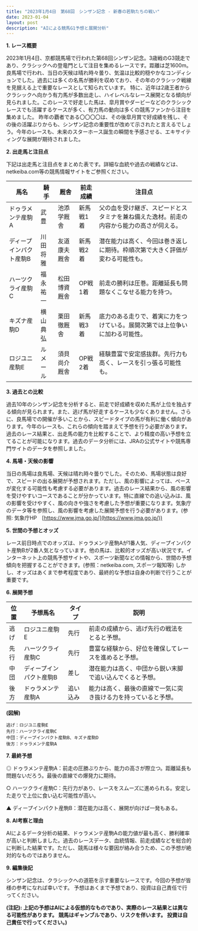 ```yaml
---
title: "2023年1月4日　第68回　シンザン記念 - 新春の若駒たちの戦い"
date: 2023-01-04
layout: post
description: "AIによる競馬G1予想と展開分析"
---
```


**1. レース概要**

2023年1月4日、京都競馬場で行われた第68回シンザン記念。3歳戦のG3競走であり、クラシックへの登竜門として注目を集めるレースです。距離は芝1600m。良馬場で行われ、当日の天候は晴れ時々曇り、気温は比較的穏やかなコンディションでした。過去には多くの名馬が勝利を収めており、その年のクラシック戦線を見据える上で重要なレースとして知られています。  特に、近年は2歳王者からクラシックへ向かう有力馬が多数出走し、ハイレベルなレース展開となる傾向が見られました。このレースで好走した馬は、皐月賞やダービーなどのクラシックレースでも活躍するケースが多く、有力馬の動向は多くの競馬ファンから注目を集めました。  昨年の覇者である〇〇〇〇は、その後皐月賞で好成績を残し、その後の活躍ぶりからも、シンザン記念の重要性が改めて示されたと言えるでしょう。今年のレースも、未来のスターホース誕生の瞬間を予感させる、エキサイティングな展開が期待されました。


**2. 出走馬と注目点**

下記は出走馬と注目点をまとめた表です。詳細な血統や過去の戦績などは、netkeiba.com等の競馬情報サイトをご参照ください。

| 馬名       | 騎手       | 厩舎       | 前走成績     | 注目点                                                                   |
|------------|------------|------------|--------------|-------------------------------------------------------------------------|
| ドゥラメンテ産駒A | 武豊       | 池添学厩舎   | 新馬戦1着     | 父の血を受け継ぎ、スピードとスタミナを兼ね備えた逸材。前走の内容から能力の高さが伺える。 |
| ディープインパクト産駒B | 川田将雅     | 友道康夫厩舎   | 新馬戦2着     | 潜在能力は高く、今回は巻き返しに期待。枠順次第で大きく評価が変わる可能性も。          |
| ハーツクライ産駒C | 福永祐一     | 松田博資厩舎   | OP戦1着     | 前走の勝利は圧巻。距離延長も問題なくこなせる能力を持つ。                               |
| キズナ産駒D     | 横山典弘     | 栗田徹厩舎     | 新馬戦3着     | 底力のある走りで、着実に力をつけている。展開次第では上位争いに加わる可能性。         |
| ロジユニ産駒E   | ルメール     | 須貝尚介厩舎   | OP戦2着     | 経験豊富で安定感抜群。先行力も高く、レースを引っ張る可能性も。                         |


**3. 過去との比較**

過去10年のシンザン記念を分析すると、前走で好成績を収めた馬が上位を独占する傾向が見られます。また、逃げ馬が好走するケースも少なくありません。さらに、良馬場での開催が多いことから、スピードタイプの馬が有利に働く傾向があります。今年のレースも、これらの傾向を踏まえて予想を行う必要があります。過去のレース結果と、出走馬の能力を比較することで、より精度の高い予想を立てることが可能になります。過去のデータ分析には、JRAの公式サイトや競馬専門サイトのデータを参照しました。


**4. 馬場・天候の影響**

当日の馬場は良馬場、天候は晴れ時々曇りでした。そのため、馬場状態は良好で、スピードの出る展開が予想されます。ただし、風の影響によっては、ペースが変化する可能性も考慮する必要があります。過去のレース結果から、風の影響を受けやすいコースであることが分かっています。特に直線での追い込みは、風の影響を受けやすく、風の向きや強さを考慮した予想が重要になります。気象庁のデータ等を参照し、風の影響を考慮した展開予想を行う必要があります。(参照: 気象庁HP　[https://www.jma.go.jp/](https://www.jma.go.jp/))


**5. 世間の予想とオッズ**

レース前日時点でのオッズは、ドゥラメンテ産駒Aが1番人気、ディープインパクト産駒Bが2番人気となっています。他の馬は、比較的オッズが高い状況です。インターネット上の競馬予想サイトや、スポーツ新聞などの情報から、世間の予想傾向を把握することができます。(参照：netkeiba.com, スポーツ報知等)  しかし、オッズはあくまで参考程度であり、最終的な予想は自身の判断で行うことが重要です。


**6. 展開予想**

| 位置 | 予想馬名       | タイプ | 説明                                                                             |
|------|----------------|--------|---------------------------------------------------------------------------------|
| 逃げ | ロジユニ産駒E   | 先行   | 前走の成績から、逃げ先行の戦法をとると予想。                                           |
| 先行 | ハーツクライ産駒C | 先行   | 豊富な経験から、好位を確保してレースを進めると予想。                                       |
| 中団 | ディープインパクト産駒B | 差し   | 潜在能力は高く、中団から鋭い末脚で追い込んでくると予想。                                   |
| 後方 | ドゥラメンテ産駒A | 追い込み | 能力は高く、最後の直線で一気に突き抜ける力を持っていると予想。                               |


**(図解)**

```
逃げ：ロジユニ産駒E
先行：ハーツクライ産駒C
中団：ディープインパクト産駒B、キズナ産駒D
後方：ドゥラメンテ産駒A
```


**7. 最終予想**

◎ ドゥラメンテ産駒A：前走の圧勝ぶりから、能力の高さが際立つ。距離延長も問題ないだろう。最後の直線での爆発力に期待。

○ ハーツクライ産駒C：先行力があり、レースをスムーズに進められる。安定した走りで上位に食い込む可能性が高い。

▲ ディープインパクト産駒B：潜在能力は高く、展開が向けば一発もある。


**8. AI考察と理由**

AIによるデータ分析の結果、ドゥラメンテ産駒Aの能力値が最も高く、勝利確率が高いと判断しました。過去のレースデータ、血統情報、前走成績などを総合的に判断した結果です。ただし、競馬は様々な要因が絡み合うため、この予想が絶対的なものではありません。


**9. 編集後記**

シンザン記念は、クラシックへの道筋を示す重要なレースです。今回の予想が皆様の参考になれば幸いです。  予想はあくまで予想であり、投資は自己責任で行ってください。


**(注記): 上記の予想はAIによる仮想的なものであり、実際のレース結果とは異なる可能性があります。 競馬はギャンブルであり、リスクを伴います。 投資は自己責任で行ってください。)**
